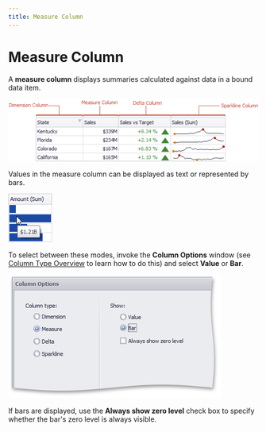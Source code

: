 ```yaml
---
title: Measure Column
---
```

# Measure Column
A **measure column** displays summaries calculated against data in a bound data item.

![Grid_ColumnTypes](../../../../../images/img19187.png)

Values in the measure column can be displayed as text or represented by bars.

![Grid_MeasureColumn_Bars](../../../../../images/img19232.png)

To select between these modes, invoke the **Column Options** window (see [Column Type Overview](column-type-overview.md) to learn how to do this) and select **Value** or **Bar**.

![Grid_ColumnTypes_MeasureColumn_Options](../../../../../images/img19674.png)

If bars are displayed, use the **Always show zero level** check box to specify whether the bar's zero level is always visible.